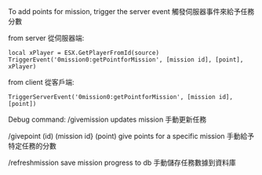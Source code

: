 To add points for mission, trigger the server event
觸發伺服器事件來給予任務分數

from server 從伺服器端:
```
local xPlayer = ESX.GetPlayerFromId(source)
TriggerEvent('0mission0:getPointforMission', [mission id], [point], xPlayer)
```

from client 從客戶端:
```
TriggerServerEvent('0mission0:getPointforMission', [mission id], [point])
```

Debug command:
/givemission 
updates mission 手動更新任務

/givepoint (id) (mission id} (point)
give points for a specific mission 手動給予特定任務的分數

/refreshmission
save mission progress to db 手動儲存任務數據到資料庫